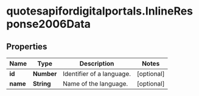 # quotesapifordigitalportals.InlineResponse2006Data

## Properties

Name | Type | Description | Notes
------------ | ------------- | ------------- | -------------
**id** | **Number** | Identifier of a language. | [optional] 
**name** | **String** | Name of the language. | [optional] 


